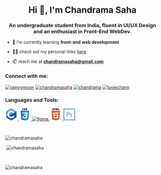 <h1 align="center">Hi 👋, I'm Chandrama Saha</h1>
<h3 align="center">An undergraduate student from India, fluent in UI/UX Design and an enthusiast in Front-End WebDev.</h3>

- 🌱 i’m currently learning **front-end web development**

- 👨‍💻 check out my personal links [here](https://chandramasaha.github.io/Personal-Profile--Linktree-Clone/)

- 📫 reach me at **chandramasaha@gmail.com**

<h3 align="left">Connect with me:</h3>
<p align="left">
<a href="https://instagram.com/rainyymoon" target="blank"><img align="center" src="https://raw.githubusercontent.com/rahuldkjain/github-profile-readme-generator/master/src/images/icons/Social/instagram.svg" alt="rainyymoon" height="30" width="40" /></a>
<a href="https://dribbble.com/chandramasaha" target="blank"><img align="center" src="https://raw.githubusercontent.com/rahuldkjain/github-profile-readme-generator/master/src/images/icons/Social/dribbble.svg" alt="chandramasaha" height="30" width="40" /></a>
<a href="https://www.behance.net/chandrama" target="blank"><img align="center" src="https://raw.githubusercontent.com/rahuldkjain/github-profile-readme-generator/master/src/images/icons/Social/behance.svg" alt="chandrama" height="30" width="40" /></a>
<a href="https://www.youtube.com/c/luviechann" target="blank"><img align="center" src="https://raw.githubusercontent.com/rahuldkjain/github-profile-readme-generator/master/src/images/icons/Social/youtube.svg" alt="luviechann" height="30" width="40" /></a>
</p>

<h3 align="left">Languages and Tools:</h3>
<p align="left"> <a href="https://www.cprogramming.com/" target="_blank" rel="noreferrer"> <img src="https://raw.githubusercontent.com/devicons/devicon/master/icons/c/c-original.svg" alt="c" width="40" height="40"/> </a> <a href="https://www.w3schools.com/css/" target="_blank" rel="noreferrer"> <img src="https://raw.githubusercontent.com/devicons/devicon/master/icons/css3/css3-original-wordmark.svg" alt="css3" width="40" height="40"/> </a> <a href="https://www.figma.com/" target="_blank" rel="noreferrer"> <img src="https://www.vectorlogo.zone/logos/figma/figma-icon.svg" alt="figma" width="40" height="40"/> </a> <a href="https://www.w3.org/html/" target="_blank" rel="noreferrer"> <img src="https://raw.githubusercontent.com/devicons/devicon/master/icons/html5/html5-original-wordmark.svg" alt="html5" width="40" height="40"/> </a> <a href="https://www.photoshop.com/en" target="_blank" rel="noreferrer"> <img src="https://raw.githubusercontent.com/devicons/devicon/master/icons/photoshop/photoshop-line.svg" alt="photoshop" width="40" height="40"/> </a> </p>
<br>

<p><img align="left" src="https://github-readme-stats.vercel.app/api/top-langs?username=chandramasaha&show_icons=true&locale=en&layout=compact" alt="chandramasaha" /></p>
<br>

<p>&nbsp;<img align="center" src="https://github-readme-stats.vercel.app/api?username=chandramasaha&show_icons=true&locale=en" alt="chandramasaha" /></p>
<br>
<p><img align="center" src="https://github-readme-streak-stats.herokuapp.com/?user=chandramasaha&" alt="chandramasaha" /></p>
